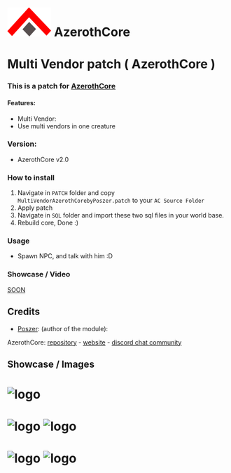 # ![logo](https://raw.githubusercontent.com/azerothcore/azerothcore.github.io/master/images/logo-github.png) AzerothCore
# Multi Vendor patch ( AzerothCore )
### This is a patch for [AzerothCore](http://www.azerothcore.org)

#### Features:
- Multi Vendor:
- Use multi vendors in one creature

### Version:
- AzerothCore v2.0

### How to install
1. Navigate in `PATCH` folder and copy `MultiVendorAzerothCorebyPoszer.patch` to your `AC Source Folder`
2. Apply patch
3. Navigate in `SQL` folder and import these two sql files in your world base.
4. Rebuild core, Done :)

### Usage
- Spawn NPC, and talk with him :D

### Showcase / Video 
[SOON](https://github.com/poszer)


## Credits
* [Poszer](https://github.com/Poszer): (author of the module): 

AzerothCore: [repository](https://github.com/azerothcore) - [website](http://azerothcore.org/) - [discord chat community](https://discord.gg/PaqQRkd)

## Showcase / Images 
# ![logo](https://image.prntscr.com/image/ZqkOd4Q-QmG3PHB6Oad4TQ.png)
# ![logo](https://i.imgur.com/XyzXG9J.png) ![logo](https://image.prntscr.com/image/-YL9k_81Tt615rJ1zPXD3w.png)
# ![logo](https://i.imgur.com/8dqhDfZ.png) ![logo](https://i.imgur.com/0oqyh4X.png)

